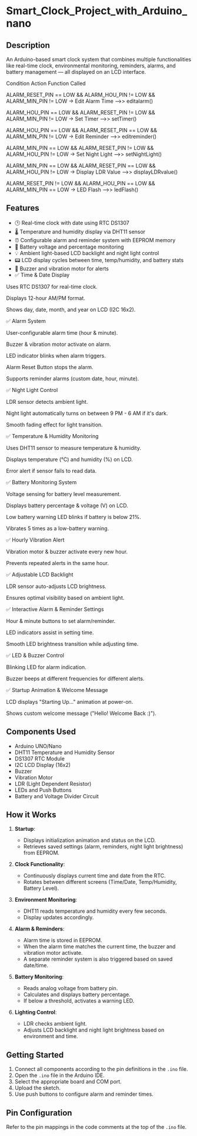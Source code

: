 # Smart_Clock_Project_with_Arduino_nano

## Description
An Arduino-based smart clock system that combines multiple functionalities like real-time clock, environmental monitoring, reminders, alarms, and battery management — all displayed on an LCD interface.

  Condition                                                               Action                	Function Called

          
ALARM_RESET_PIN == LOW && ALARM_HOU_PIN != LOW && ALARM_MIN_PIN != LOW	  ->  Edit Alarm Time	  -->>   editalarm()

ALARM_HOU_PIN == LOW && ALARM_RESET_PIN != LOW && ALARM_MIN_PIN != LOW	  ->  Set Timer	        -->>   setTimer()

ALARM_HOU_PIN == LOW && ALARM_RESET_PIN == LOW && ALARM_MIN_PIN != LOW    ->	 Edit Reminder      -->>   editreminder()

ALARM_MIN_PIN == LOW && ALARM_RESET_PIN != LOW && ALARM_HOU_PIN != LOW	  ->  Set Night Light	  -->>   setNightLight()

ALARM_MIN_PIN == LOW && ALARM_RESET_PIN == LOW && ALARM_HOU_PIN != LOW    ->	Display LDR Value   -->>	displayLDRvalue()

ALARM_RESET_PIN != LOW && ALARM_HOU_PIN == LOW && ALARM_MIN_PIN == LOW    ->  LED Flash	        -->>   ledFlash()


## Features
- 🕒 Real-time clock with date using RTC DS1307
- 🌡️ Temperature and humidity display via DHT11 sensor
- ⏰ Configurable alarm and reminder system with EEPROM memory
- 🔋 Battery voltage and percentage monitoring
- 💡 Ambient light-based LCD backlight and night light control
- 📟 LCD display cycles between time, temp/humidity, and battery stats
- 🔔 Buzzer and vibration motor for alerts
- ✅ Time & Date Display

Uses RTC DS1307 for real-time clock.

Displays 12-hour AM/PM format.

Shows day, date, month, and year on LCD (I2C 16x2).

✅ Alarm System

User-configurable alarm time (hour & minute).

Buzzer & vibration motor activate on alarm.

LED indicator blinks when alarm triggers.

Alarm Reset Button stops the alarm.

Supports reminder alarms (custom date, hour, minute).

✅ Night Light Control

LDR sensor detects ambient light.

Night light automatically turns on between 9 PM - 6 AM if it's dark.

Smooth fading effect for light transition.

✅ Temperature & Humidity Monitoring

Uses DHT11 sensor to measure temperature & humidity.

Displays temperature (°C) and humidity (%) on LCD.

Error alert if sensor fails to read data.

✅ Battery Monitoring System

Voltage sensing for battery level measurement.

Displays battery percentage & voltage (V) on LCD.

Low battery warning LED blinks if battery is below 21%.

Vibrates 5 times as a low-battery warning.

✅ Hourly Vibration Alert

Vibration motor & buzzer activate every new hour.

Prevents repeated alerts in the same hour.

✅ Adjustable LCD Backlight

LDR sensor auto-adjusts LCD brightness.

Ensures optimal visibility based on ambient light.

✅ Interactive Alarm & Reminder Settings

Hour & minute buttons to set alarm/reminder.

LED indicators assist in setting time.

Smooth LED brightness transition while adjusting time.

✅ LED & Buzzer Control

Blinking LED for alarm indication.

Buzzer beeps at different frequencies for different alerts.

✅ Startup Animation & Welcome Message

LCD displays "Starting Up..." animation at power-on.

Shows custom welcome message ("Hello! Welcome Back :)").

## Components Used
- Arduino UNO/Nano
- DHT11 Temperature and Humidity Sensor
- DS1307 RTC Module
- I2C LCD Display (16x2)
- Buzzer
- Vibration Motor
- LDR (Light Dependent Resistor)
- LEDs and Push Buttons
- Battery and Voltage Divider Circuit

## How it Works
1. **Startup**:
   - Displays initialization animation and status on the LCD.
   - Retrieves saved settings (alarm, reminders, night light brightness) from EEPROM.

2. **Clock Functionality**:
   - Continuously displays current time and date from the RTC.
   - Rotates between different screens (Time/Date, Temp/Humidity, Battery Level).

3. **Environment Monitoring**:
   - DHT11 reads temperature and humidity every few seconds.
   - Display updates accordingly.

4. **Alarm & Reminders**:
   - Alarm time is stored in EEPROM.
   - When the alarm time matches the current time, the buzzer and vibration motor activate.
   - A separate reminder system is also triggered based on saved date/time.

5. **Battery Monitoring**:
   - Reads analog voltage from battery pin.
   - Calculates and displays battery percentage.
   - If below a threshold, activates a warning LED.

6. **Lighting Control**:
   - LDR checks ambient light.
   - Adjusts LCD backlight and night light brightness based on environment and time.

## Getting Started
1. Connect all components according to the pin definitions in the `.ino` file.
2. Open the `.ino` file in the Arduino IDE.
3. Select the appropriate board and COM port.
4. Upload the sketch.
5. Use push buttons to configure alarm and reminder times.

## Pin Configuration
Refer to the pin mappings in the code comments at the top of the `.ino` file.
